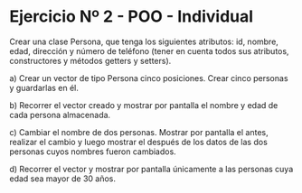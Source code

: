 # Ejercicio Nº 2 - POO - Individual

Crear una clase Persona, que tenga los siguientes atributos: id, nombre, edad, dirección y número de teléfono (tener en cuenta todos sus atributos, constructores y métodos getters y setters).

a) Crear un vector de tipo Persona cinco posiciones. Crear cinco personas y guardarlas en él.

b) Recorrer el vector creado y mostrar por pantalla el nombre y edad de cada persona almacenada.

c) Cambiar el nombre de dos personas. Mostrar por pantalla el antes, realizar el cambio y luego mostrar el después de los datos de las dos personas cuyos nombres fueron cambiados.

d) Recorrer el vector y mostrar por pantalla únicamente a las personas cuya edad sea mayor de 30 años.